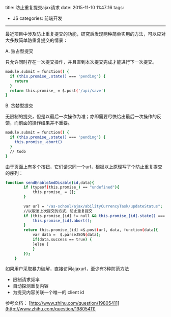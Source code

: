 title: 防止重复提交ajax请求
date: 2015-11-10 11:47:16
tags: 
- JS 
categories: 前端开发
---
最近项目中涉及防止重复提交的功能，研究后发现两种简单实用的方法，可以应对大多数简单防重复提交的情景：

A. 独占型提交

只允许同时存在一次提交操作，并且直到本次提交完成才能进行下一次提交。

``` bash
module.submit = function() {
  if (this.promise_.state() === 'pending') {
    return
  }
  return this.promise_ = $.post('/api/save')
}
```

B. 贪婪型提交

无限制的提交，但是以最后一次操作为准；亦即需要尽快给出最后一次操作的反馈，而前面的操作结果并不重要。

```bash
module.submit = function() {
  if (this.promise_.state() === 'pending') {
    this.promise_.abort()
  }
  // todo
}
```

由于页面上有多个按钮，它们请求同一个url，根据以上原理写了个防止重复提交的序列：

```bash
function sendEnableAndDisable(id,data){
		if (typeof(this.promise_) == "undefined"){
			this.promise_ = [];
		}
	    
	    var url = "/as-school/ajax/abilityCurrencyTask/updateStatus";
	    //以取消上次提交的方式，防止重复提交
	    if (this.promise_[id] != null && this.promise_[id].state() === 'pending') {
	    	this.promise_[id].abort();
	    }
	    return this.promise_[id] =$.post(url, data, function(data){
	    	var data =  $.parseJSON(data);
	    	if(data.success == true) {
	    	}else {
	    	}
	    });
	}
```

如果用户采取暴力破解，直接访问ajaxurl，至少有3种防范方法

- 限制请求频率
- 自动探测重复内容
- 为提交内容关联一个唯一的 client id

参考文档：
[http://www.zhihu.com/question/19805411](http://www.zhihu.com/question/19805411)